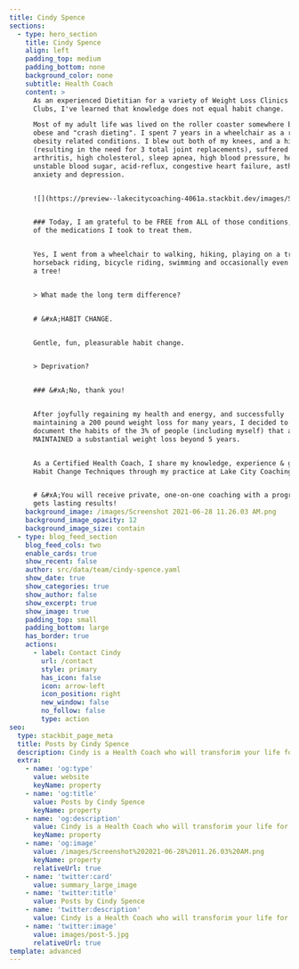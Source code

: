 ```yaml
---
title: Cindy Spence
sections:
  - type: hero_section
    title: Cindy Spence
    align: left
    padding_top: medium
    padding_bottom: none
    background_color: none
    subtitle: Health Coach
    content: >
      As an experienced Dietitian for a variety of Weight Loss Clinics & Health
      Clubs, I've learned that knowledge does not equal habit change.

      Most of my adult life was lived on the roller coaster somewhere between
      obese and "crash dieting". I spent 7 years in a wheelchair as a result of
      obesity related conditions. I blew out both of my knees, and a hip
      (resulting in the need for 3 total joint replacements), suffered from
      arthritis, high cholesterol, sleep apnea, high blood pressure, hernia,
      unstable blood sugar, acid-reflux, congestive heart failure, asthma,
      anxiety and depression.


      ![](https://preview--lakecitycoaching-4061a.stackbit.dev/images/Screenshot%202021-06-28%2011.26.03%20AM.png)


      ### Today, I am grateful to be FREE from ALL of those conditions, and ALL
      of the medications I took to treat them.


      Yes, I went from a wheelchair to walking, hiking, playing on a trampoline,
      horseback riding, bicycle riding, swimming and occasionally even climbing
      a tree!


      > What made the long term difference?


      # &#xA;HABIT CHANGE.


      Gentle, fun, pleasurable habit change.


      > Deprivation?


      ### &#xA;No, thank you!


      After joyfully regaining my health and energy, and successfully
      maintaining a 200 pound weight loss for many years, I decided to study and
      document the habits of the 3% of people (including myself) that actually
      MAINTAINED a substantial weight loss beyond 5 years.


      As a Certified Health Coach, I share my knowledge, experience & gentle
      Habit Change Techniques through my practice at Lake City Coaching.


      # &#xA;You will receive private, one-on-one coaching with a program that
      gets lasting results!
    background_image: /images/Screenshot 2021-06-28 11.26.03 AM.png
    background_image_opacity: 12
    background_image_size: contain
  - type: blog_feed_section
    blog_feed_cols: two
    enable_cards: true
    show_recent: false
    author: src/data/team/cindy-spence.yaml
    show_date: true
    show_categories: true
    show_author: false
    show_excerpt: true
    show_image: true
    padding_top: small
    padding_bottom: large
    has_border: true
    actions:
      - label: Contact Cindy
        url: /contact
        style: primary
        has_icon: false
        icon: arrow-left
        icon_position: right
        new_window: false
        no_follow: false
        type: action
seo:
  type: stackbit_page_meta
  title: Posts by Cindy Spence
  description: Cindy is a Health Coach who will transforim your life for the better.
  extra:
    - name: 'og:type'
      value: website
      keyName: property
    - name: 'og:title'
      value: Posts by Cindy Spence
      keyName: property
    - name: 'og:description'
      value: Cindy is a Health Coach who will transforim your life for the better.
      keyName: property
    - name: 'og:image'
      value: /images/Screenshot%202021-06-28%2011.26.03%20AM.png
      keyName: property
      relativeUrl: true
    - name: 'twitter:card'
      value: summary_large_image
    - name: 'twitter:title'
      value: Posts by Cindy Spence
    - name: 'twitter:description'
      value: Cindy is a Health Coach who will transforim your life for the better.
    - name: 'twitter:image'
      value: images/post-5.jpg
      relativeUrl: true
template: advanced
---
```

